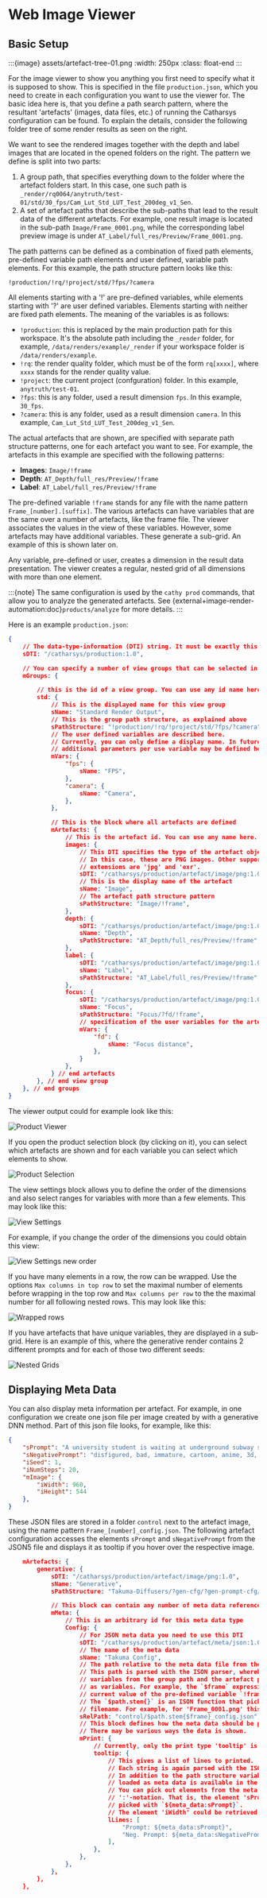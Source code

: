 <!---
<LICENSE id="CC BY-SA 4.0">
    
    Image-Render Setup module documentation
    Copyright 2022 Robert Bosch GmbH and its subsidiaries
    
    This work is licensed under the 
    
        Creative Commons Attribution-ShareAlike 4.0 International License.
    
    To view a copy of this license, visit 
        http://creativecommons.org/licenses/by-sa/4.0/ 
    or send a letter to 
        Creative Commons, PO Box 1866, Mountain View, CA 94042, USA.
    
</LICENSE>
--->
# Web Image Viewer

## Basic Setup

:::{image} assets/artefact-tree-01.png
:width: 250px
:class: float-end
:::

For the image viewer to show you anything you first need to specify what it is supposed to show. This is specified in the file `production.json`, which you need to create in each configuration you want to use the viewer for. The basic idea here is, that you define a path search pattern, where the resultant 'artefacts' (images, data files, etc.) of running the Catharsys configuration can be found. To explain the details, consider the following folder tree of some render results as seen on the right.

We want to see the rendered images together with the depth and label images that are located in the opened folders on the right. The pattern we define is split into two parts:

1. A group path, that specifies everything down to the folder where the artefact folders start. In this case, one such path is `_render/rq0064/anytruth/test-01/std/30_fps/Cam_Lut_Std_LUT_Test_200deg_v1_Sen`. 
2. A set of artefact paths that describe the sub-paths that lead to the result data of the different artefacts. For example, one result image is located in the sub-path `Image/Frame_0001.png`, while the corresponding label preview image is under `AT_Label/full_res/Preview/Frame_0001.png`.

The path patterns can be defined as a combination of fixed path elements, pre-defined variable path elements and user defined, variable path elements. For this example, the path structure pattern looks like this:

```
!production/!rq/!project/std/?fps/?camera
```

All elements starting with a '!' are pre-defined variables, while elements starting with '?' are user defined variables. Elements starting with neither are fixed path elements. The meaning of the variables is as follows:

- `!production`: this is replaced by the main production path for this workspace. It's the absolute path including the `_render` folder, for example, `/data/renders/example/_render` if your workspace folder is  `/data/renders/example`.
- `!rq`: the render quality folder, which must be of the form `rq[xxxx]`, where `xxxx` stands for the render quality value.
- `!project`: the current project (confguration) folder. In this example, `anytruth/test-01`. 
- `?fps`: this is any folder, used a result dimension `fps`. In this example, `30_fps`.
- `?camera`: this is any folder, used as a result dimension `camera`. In this example, `Cam_Lut_Std_LUT_Test_200deg_v1_Sen`.

The actual artefacts that are shown, are specified with separate path structure patterns, one for each artefact you want to see. For example, the artefacts in this example are specified with the following patterns:

- **Images**: `Image/!frame`
- **Depth**: `AT_Depth/full_res/Preview/!frame`
- **Label**: `AT_Label/full_res/Preview/!frame`

The pre-defined variable `!frame` stands for any file with the name pattern `Frame_[number].[suffix]`. The various artefacts can have variables that are the same over a number of artefacts, like the frame file. The viewer associates the values in the view of these variables. However, some artefacts may have additional variables. These generate a sub-grid. An example of this is shown later on.

Any variable, pre-defined or user, creates a dimension in the result data presentation. The viewer creates a regular, nested grid of all dimensions with more than one element.

:::{note}
The same configuration is used by the `cathy prod` commands, that allow you to analyze the generated artefacts. See {external+image-render-automation:doc}`products/analyze` for more details.
:::

Here is an example `production.json`:

```json
{
    // The data-type-information (DTI) string. It must be exactly this.
    sDTI: "/catharsys/production:1.0",

    // You can specify a number of view groups that can be selected in the viewer
    mGroups: {

        // this is the id of a view group. You can use any id name here.
        std: {
            // This is the displayed name for this view group
            sName: "Standard Render Output",
            // This is the group path structure, as explained above
            sPathStructure: "!production/!rq/!project/std/?fps/?camera",
            // The user defined variables are described here.
            // Currently, you can only define a display name. In future versions
            // additional parameters per use variable may be defined here.
            mVars: {
                "fps": {
                    sName: "FPS",
                },
                "camera": {
                    sName: "Camera",
                },
            },

            // This is the block where all artefacts are defined
            mArtefacts: {
                // This is the artefact id. You can use any name here.
                images: {
                    // This DTI specifies the type of the artefact object.
                    // In this case, these are PNG images. Other supported image file
                    // extensions are 'jpg' and 'exr'.
                    sDTI: "/catharsys/production/artefact/image/png:1.0",
                    // This is the display name of the artefact
                    sName: "Image",
                    // The artefact path structure pattern
                    sPathStructure: "Image/!frame",
                },
                depth: {
                    sDTI: "/catharsys/production/artefact/image/png:1.0",
                    sName: "Depth",
                    sPathStructure: "AT_Depth/full_res/Preview/!frame",
                },
                label: {
                    sDTI: "/catharsys/production/artefact/image/png:1.0",
                    sName: "Label",
                    sPathStructure: "AT_Label/full_res/Preview/!frame",
                },
                focus: {
                    sDTI: "/catharsys/production/artefact/image/png:1.0",
                    sName: "Focus",
                    sPathStructure: "Focus/?fd/!frame",
                    // specification of the user variables for the artefact path structure
                    mVars: {
                        "fd": {
                            sName: "Focus distance",
                        },
                    }
                },
            } // end artefacts
        }, // end view group
    }, // end groups
}
```

The viewer output could for example look like this:

![Product Viewer](assets/product-view-01.png)

If you open the product selection block (by clicking on it), you can select which artefacts are shown and for each variable you can select which elements to show.

![Product Selection](assets/product-selection-01.png)

The view settings block allows you to define the order of the dimensions and also select ranges for variables with more than a few elements. This may look like this:

![View Settings](assets/view-settings-01.png)

For example, if you change the order of the dimensions you could obtain this view:

![View Settings new order](assets/view-settings-02.png)

If you have many elements in a row, the row can be wrapped. Use the options `Max columns in top row` to set the maximal number of elements before wrapping in the top row and `Max columns per row` to the the maximal number for all following nested rows. This may look like this:

![Wrapped rows](assets/view-long-rows-01.png)

If you have artefacts that have unique variables, they are displayed in a sub-grid. Here is an example of this, where the generative render contains 2 different prompts and for each of those two different seeds:

![Nested Grids](assets/view-sub-grid-01.png)


## Displaying Meta Data

You can also display meta information per artefact. For example, in one configuration we create one json file per image created by with a generative DNN method. Part of this json file looks, for example, like this:

```json
{
    "sPrompt": "A university student is waiting at underground subway station after school.",
    "sNegativePrompt": "disfigured, bad, immature, cartoon, anime, 3d, painting, b&w, monochrome, lowres, bad anatomy, worst quality, low quality",
    "iSeed": 1,
    "iNumSteps": 20,
    "mImage": {
        "iWidth": 960,
        "iHeight": 544
    },
}
```

These JSON files are stored in a folder `control` next to the artefact image, using the name pattern `Frame_[number]_config.json`. The following artefact configuration accesses the elements `sPrompt` and `sNegativePrompt` from the JSON5 file and displays it as tooltip if you hover over the respective image.

```json
    mArtefacts: {
        generative: {
            sDTI: "/catharsys/production/artefact/image/png:1.0",
            sName: "Generative",
            sPathStructure: "Takuma-Diffusers/?gen-cfg/?gen-prompt-cfg/?prompt/?seed/!frame",

            // This block can contain any number of meta data references
            mMeta: {
                // This is an arbitrary id for this meta data type
                Config: {
                    // For JSON meta data you need to use this DTI
                    sDTI: "/catharsys/production/artefact/meta/json:1.0",
                    // The name of the meta data
                    sName: "Takuma Config",
                    // The path relative to the meta data file from the artefact
                    // This path is parsed with the ISON parser, whereby all path structure
                    // variables from the group path and the artefact path are available
                    // as variables. For example, the `$frame` expression references the
                    // current value of the pre-defined variable `!frame`. 
                    // The `$path.stem{}` is an ISON function that picks out the stem of a 
                    // filename. For example, for 'Frame_0001.png' this would be 'Frame_0001'.
                    sRelPath: "control/$path.stem{$frame}_config.json",
                    // This block defines how the meta data should be printed.
                    // There may be various ways the data is shown.
                    mPrint: {
                        // Currently, only the print type 'tooltip' is defined. 
                        tooltip: {
                            // This gives a list of lines to printed.
                            // Each string is again parsed with the ISON parser.
                            // In addition to the path structure variables, the whole JSON file
                            // loaded as meta data is available in the variable `meta_data`.
                            // You can pick out elements from the meta data dictionary using the
                            // ':'-notation. That is, the element 'sPrompt' from the JSON file is
                            // picked with `${meta_data:sPrompt}`. 
                            // The element 'iWidth' could be retrieved with `${meta_data:mImage:iWidth}`.
                            lLines: [
                                "Prompt: ${meta_data:sPrompt}",
                                "Neg. Prompt: ${meta_data:sNegativePrompt}",
                            ],
                        },
                    },
                },
            },
        },
    },
```


